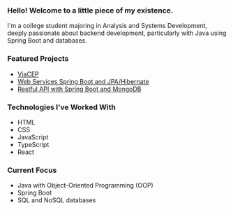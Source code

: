 ### Hello! Welcome to a little piece of my existence.
I'm a college student majoring in Analysis and Systems Development, deeply passionate about backend development, particularly with Java using Spring Boot and databases.

### Featured Projects
- [ViaCEP](https://github.com/camilazucchi/via-cep)
- [Web Services Spring Boot and JPA/Hibernate](https://github.com/camilazucchi/workshop-springboot3-jpa)
- [Restful API with Spring Boot and MongoDB](https://github.com/camilazucchi/workshop-springboot3-mongodb)

### Technologies I've Worked With
- HTML
- CSS
- JavaScript
- TypeScript
- React

### Current Focus
- Java with Object-Oriented Programming (OOP)
- Spring Boot
- SQL and NoSQL databases
